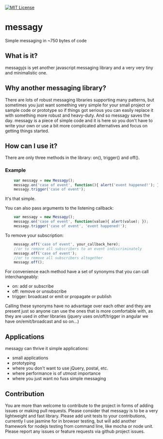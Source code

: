 [![MIT License][license-image]][license-url]

# messagy
Simple messaging in ~750 bytes of code

## What is it?
messagyjs is yet another javascript messaging library and a very very tiny and minimalistic one.

## Why another messaging library?
There are lots of robust messaging libraries supporting many patterns, but sometimes you just want something very simple
for your small project or sample code or prototype so if things got serious you can easily replace it with something more robust and
heavy-duty. And so messagy saves the day. messagy is a piece of simple code and it is here so you don't have to write your own or use a bit more
complicated alternatives and focus on getting things started.

## How can I use it?
There are only three methods in the library: on(), trigger() and off().

### Example
```javascript
    var messagy = new Messagy();
    messagy.on('case of event', function(){ alert('event happened!'); });
    messagy.trigger('case of event');
```

It's that simple.

You can also pass arguments to the listening callback:

```javascript
    var messagy = new Messagy();
    messagy.on('case of event', function(value){ alert(value); });
    messagy.trigger('case of event', 'event happened!');
```

To remove your subscription:

```javascript
    messagy.off('case of event', your_callback_here);
    //or to remove all subscribers to an event indiscriminately
    messagy.off('case of event');
    //or to remove all subscribers altogether
    messagy.off();
```

For convenience each method have a set of synonyms that you can call interchangeably:

* on: add or subscribe
* off: remove or unsubscribe
* trigger: broadcast or emit or propagate or publish

Calling these synonyms have no advantage over each other and they are present just so anyone can use the ones that is more comfortable with, as they are
used in other libraries (jquery uses on/off/trigger in angular we have on/emit/broadcast and so on...)

## Applications
messagy can thrive it simple applications:

* small applications
* prototyping
* where you don't want to use jQuery, postal, etc.
* where performance is of utmost importance
* where you just want no fuss simple messaging

## Contribution
You are more than welcome to contribute to the project in forms of adding issues or making pull requests.
Please consider that messagy is to be a very lightweight and fast library. Please add unit tests to your contributions, currently I use jasmine
for in browser testing, but will add another framework for nodejs testing from command line, like mocha or node unit.
Please report any issues or feature requests via github project issues.

[license-image]: http://img.shields.io/badge/license-MIT-blue.svg?style=flat
[license-url]: LICENSE